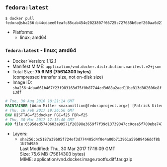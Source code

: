 ## `fedora:latest`

```console
$ docker pull fedora@sha256:b44cdaee0feafc85cab454e2023807f66725c727655b6bef260aa6d21dd2b068
```

-	Platforms:
	-	linux; amd64

### `fedora:latest` - linux; amd64

-	Docker Version: 1.12.1
-	Manifest MIME: `application/vnd.docker.distribution.manifest.v2+json`
-	Total Size: **75.6 MB (75614303 bytes)**  
	(compressed transfer size, not on-disk size)
-	Image ID: `sha256:4daa661b467f23f983163d75f0b87744cd3d88a2aed11be813d802606e8f13df`

```dockerfile
# Tue, 30 Aug 2016 18:21:14 GMT
MAINTAINER [Adam Miller <maxamillion@fedoraproject.org>] [Patrick Uiterwijk <patrick@puiterwijk.org>]
# Thu, 16 Feb 2017 19:36:56 GMT
ENV DISTTAG=f25docker FGC=f25 FBR=f25
# Thu, 30 Mar 2017 17:15:40 GMT
ADD file:6595ded5740603a99571f26598e3659f7f39d13739047cc0caa5f700ebe74793 in / 
```

-	Layers:
	-	`sha256:bc5187a39b05f724ef3d774405d4f0e4a00b713961a59b894b6ddf8b1b70d980`  
		Last Modified: Thu, 30 Mar 2017 17:16:09 GMT  
		Size: 75.6 MB (75614303 bytes)  
		MIME: application/vnd.docker.image.rootfs.diff.tar.gzip
